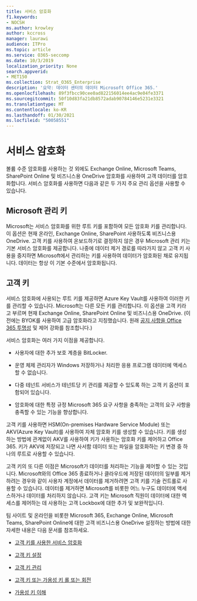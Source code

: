 ```yaml
---
title: 서비스 암호화
f1.keywords:
- NOCSH
ms.author: krowley
author: kccross
manager: laurawi
audience: ITPro
ms.topic: article
ms.service: O365-seccomp
ms.date: 10/3/2019
localization_priority: None
search.appverid:
- MET150
ms.collection: Strat_O365_Enterprise
description: '요약: 데이터 센터의 데이터 Microsoft Office 365.'
ms.openlocfilehash: 89f3fbcc90cee0ad822156014ee4ac9e04fe3371
ms.sourcegitcommit: 50f10d83fa21db8572adab90784146e5231e3321
ms.translationtype: MT
ms.contentlocale: ko-KR
ms.lasthandoff: 01/30/2021
ms.locfileid: "50058551"
---
```

# <a name="service-encryption"></a>서비스 암호화

볼륨 수준 암호화를 사용하는 것 외에도 Exchange Online, Microsoft Teams, SharePoint Online 및 비즈니스용 OneDrive 암호화를 사용하여 고객 데이터를 암호화합니다. 서비스 암호화를 사용하면 다음과 같은 두 가지 주요 관리 옵션을 사용할 수 있습니다.

## <a name="microsoft-managed-keys"></a>Microsoft 관리 키
Microsoft는 서비스 암호화를 위한 루트 키를 포함하여 모든 암호화 키를 관리합니다. 이 옵션은 현재 온라인, Exchange Online, SharePoint 사용하도록 비즈니스용 OneDrive. 고객 키를 사용하여 온보드하기로 결정하지 않은 경우 Microsoft 관리 키는 기본 서비스 암호화를 제공합니다. 나중에 데이터 제거 경로를 따라가지 않고 고객 키 사용을 중지하면 Microsoft에서 관리하는 키를 사용하여 데이터가 암호화된 채로 유지됩니다. 데이터는 항상 이 기본 수준에서 암호화됩니다. 

## <a name="customer-key"></a>고객 키
서비스 암호화에 사용되는 루트 키를 제공하면 Azure Key Vault를 사용하여 이러한 키를 관리할 수 있습니다. Microsoft는 다른 모든 키를 관리합니다. 이 옵션을 고객 키라고 부르며 현재 Exchange Online, SharePoint Online 및 비즈니스용 OneDrive. (이전에는 BYOK를 사용하여 고급 암호화라고 지칭했습니다. 원래 [공지 사항을 Office 365 투명성](https://blogs.office.com/2015/04/21/enhancing-transparency-and-control-for-office-365-customers/) 및 제어 강화를 참조합니다.)

서비스 암호화는 여러 가지 이점을 제공합니다.

- 사용자에 대한 추가 보호 계층을 BitLocker.

- 운영 체제 관리자가 Windows 저장하거나 처리한 응용 프로그램 데이터에 액세스할 수 없습니다.

- 다중 테넌트 서비스가 테넌트당 키 관리를 제공할 수 있도록 하는 고객 키 옵션이 포함되어 있습니다.

- 암호화에 대한 특정 규정 Microsoft 365 요구 사항을 충족하는 고객의 요구 사항을 충족할 수 있는 기능을 향상합니다.

고객 키를 사용하면 HSM(On-premises Hardware Service Module) 또는 AKV(Azure Key Vault)를 사용하여 자체 암호화 키를 생성할 수 있습니다. 키를 생성하는 방법에 관계없이 AKV를 사용하여 키가 사용하는 암호화 키를 제어하고 Office 365. 키가 AKV에 저장되고 나면 사서함 데이터 또는 파일을 암호화하는 키 변경 중 하나의 루트로 사용할 수 있습니다.

고객 키의 또 다른 이점은 Microsoft가 데이터를 처리하는 기능을 제어할 수 있는 것입니다. Microsoft와의 Office 365 종료하거나 클라우드에 저장된 데이터의 일부를 제거하려는 경우와 같이 사용자 계정에서 데이터를 제거하려면 고객 키를 기술 컨트롤로 사용할 수 있습니다. 데이터를 제거하면 Microsoft를 비롯한 어느 누구도 데이터에 액세스하거나 데이터를 처리하지 않습니다. 고객 키는 Microsoft 직원이 데이터에 대한 액세스를 제어하는 데 사용하는 고객 Lockbox에 대한 추가 및 보완적입니다.

팀 사이트 및 온라인을 비롯한 Microsoft 365, Exchange Online, Microsoft Teams, SharePoint Online에 대한 고객 비즈니스용 OneDrive 설정하는 방법에 대한 자세한 내용은 다음 문서를 참조하세요.

- [고객 키를 사용한 서비스 암호화](customer-key-overview.md)

- [고객 키 설정](customer-key-set-up.md)

- [고객 키 관리](customer-key-manage.md)

- [고객 키 또는 가용성 키 롤 또는 회전](customer-key-availability-key-roll.md)

- [가용성 키 이해](customer-key-availability-key-understand.md)
